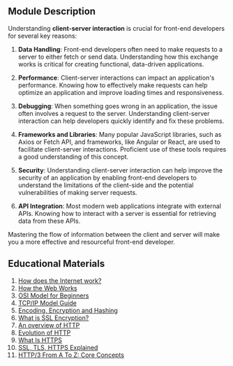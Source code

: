 ## Module Description
Understanding **client-server interaction** is crucial for front-end developers for several key reasons:

1. **Data Handling**: Front-end developers often need to make requests to a server to either fetch or send data. 
Understanding how this exchange works is critical for creating functional, data-driven applications.

2. **Performance**: Client-server interactions can impact an application's performance. Knowing how to effectively make 
requests can help optimize an application and improve loading times and responsiveness.

3. **Debugging**: When something goes wrong in an application, the issue often involves a request to the server. 
Understanding client-server interaction can help developers quickly identify and fix these problems.

4. **Frameworks and Libraries**: Many popular JavaScript libraries, such as Axios or Fetch API, and frameworks, like Angular
or React, are used to facilitate client-server interactions. Proficient use of these tools requires a good understanding 
of this concept.

5. **Security**: Understanding client-server interaction can help improve the security of an application by enabling 
front-end developers to understand the limitations of the client-side and the potential vulnerabilities of making server requests.

6. **API Integration**: Most modern web applications integrate with external APIs. Knowing how to interact with a server 
is essential for retrieving data from these APIs.

Mastering the flow of information between the client and server will make you a more effective and resourceful front-end developer.

## Educational Materials

1. [How does the Internet work?](https://developer.mozilla.org/en-US/docs/Learn/Common_questions/Web_mechanics/How_does_the_Internet_work)
2. [How the Web Works](https://developer.mozilla.org/en-US/docs/Learn/Getting_started_with_the_web/How_the_Web_works)
3. [OSI Model for Beginners](https://www.hackercoolmagazine.com/osi-model-for-beginners/#:~:text=In%20OSI%20Model%2C%20the%20network,these%20layers%20in%20more%20detail)
4. [TCP/IP Model Guide](https://www.simplilearn.com/tutorials/cyber-security-tutorial/what-is-tcp-ip-model#:~:text=TCP%2FIP%20allows%20computers%20on,the%20host%20to%20the%20host)
5. [Encoding, Encryption and Hashing](https://auth0.com/blog/encoding-encryption-hashing/)
6. [What is SSL Encryption?](https://www.arkoselabs.com/explained/ssl-encryption/)
7. [An overview of HTTP](https://developer.mozilla.org/en-US/docs/Web/HTTP/Overview)
8. [Evolution of HTTP](https://developer.mozilla.org/en-US/docs/Web/HTTP/Basics_of_HTTP/Evolution_of_HTTP)
9. [What Is HTTPS](https://www.cloudflare.com/learning/ssl/what-is-https/)
10. [SSL, TLS, HTTPS Explained](https://www.youtube.com/watch?v=j9QmMEWmcfo&t=14s)
11. [HTTP/3 From A To Z: Core Concepts](https://www.smashingmagazine.com/2021/08/http3-core-concepts-part1/)
